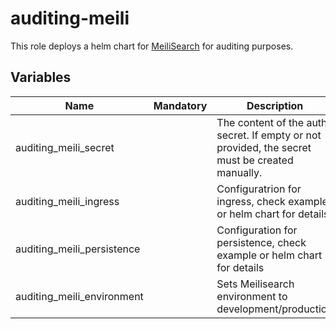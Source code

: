 # auditing-meili

This role deploys a helm chart for [MeiliSearch](https://github.com/meilisearch/meilisearch-kubernetes) for auditing purposes.

## Variables

| Name                       | Mandatory | Description                                                                                    |
| -------------------------- | --------- | ---------------------------------------------------------------------------------------------- |
| auditing_meili_secret      |           | The content of the auth secret. If empty or not provided, the secret must be created manually. |
| auditing_meili_ingress     |           | Configuratrion for ingress, check example or helm chart for details                            |
| auditing_meili_persistence |           | Configuration for persistence, check example or helm chart for details                         |
| auditing_meili_environment |           | Sets Meilisearch environment to development/production                                         |
